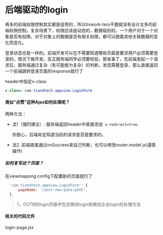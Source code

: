 # 后端驱动的login

再多的前端权限控制其实都是徒劳的，所以tixwork-taro干脆就没有设计太多的前端权限控制。复杂场景下，权限应该是动态的，数据级别的，一个用户对于一个对象是否有权限，对于对象上的数据是否有相关权限，都可以随着其他关联数据的变化而变化。

登录状态也是一样的。前端开发可以在不需要知道哪些页面是要求用户必须需要登录的，情况下做开发，反正服务端同学必须要校验，那省事了，在前端发起一个请求后，服务端通过复杂（有可能极为复杂）的判断，发现需要登录，那么直接返回一个前端跳转登录页面的response就行了

header中指定x-class

```java
x-class= com.tiandtech.appview.LoginForm
```

#### 类似”点赞“这种Ajax如何处理呢？

两种方法：

- 法1（强烈建议）: 服务端返回header中直接添加` x-redirect=true`. 
  
  你放心，后端肯定知道当前的请求是否是要求的。

- 法2. 前端直接通过onSuccess来自己判断，也可以修改router.model.js(谨慎操作) 

##### 如何复写这个页面？

在viewmapping.config下配置新的页面就行了

```javascript
  'com.tiandtech.appview.LoginForm': {    
      pageName: '/your-new-pate-path',  
  },
```

> 1，OOTB的login页面中包含微信login和微信企业login的处理方法





#### 相关的代码文件

login-page.jsx
